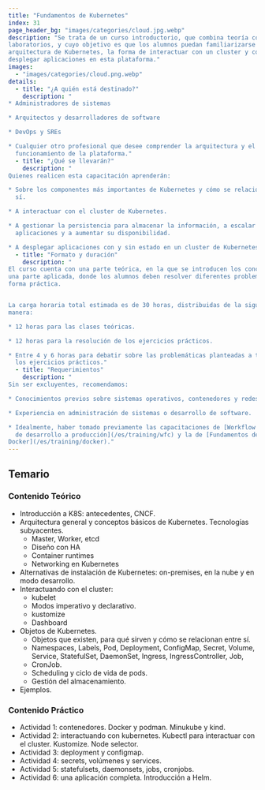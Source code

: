 ```yaml
---
title: "Fundamentos de Kubernetes"
index: 31
page_header_bg: "images/categories/cloud.jpg.webp"
description: "Se trata de un curso introductorio, que combina teoría con
laboratorios, y cuyo objetivo es que los alumnos puedan familiarizarse con la
arquitectura de Kubernetes, la forma de interactuar con un cluster y cómo
desplegar aplicaciones en esta plataforma."
images: 
  - "images/categories/cloud.png.webp"
details:
  - title: "¿A quién está destinado?"
    description: "
* Administradores de sistemas

* Arquitectos y desarrolladores de software

* DevOps y SREs

* Cualquier otro profesional que desee comprender la arquitectura y el
  funcionamiento de la plataforma."
  - title: "¿Qué se llevarán?"
    description: "
Quienes realicen esta capacitación aprenderán:

* Sobre los componentes más importantes de Kubernetes y cómo se relacionan entre
  sí.

* A interactuar con el cluster de Kubernetes.

* A gestionar la persistencia para almacenar la información, a escalar
  aplicaciones y a aumentar su disponibilidad.

* A desplegar aplicaciones con y sin estado en un cluster de Kubernetes."
  - title: "Formato y duración"
    description: "
El curso cuenta con una parte teórica, en la que se introducen los conceptos, y
una parte aplicada, donde los alumnos deben resolver diferentes problemas de
forma práctica.


La carga horaria total estimada es de 30 horas, distribuidas de la siguiente
manera:

* 12 horas para las clases teóricas.

* 12 horas para la resolución de los ejercicios prácticos.

* Entre 4 y 6 horas para debatir sobre las problemáticas planteadas a través de
  los ejercicios prácticos."
  - title: "Requerimientos"
    description: "
Sin ser excluyentes, recomendamos:

* Conocimientos previos sobre sistemas operativos, contenedores y redes.

* Experiencia en administración de sistemas o desarrollo de software.

* Idealmente, haber tomado previamente las capacitaciones de [Workflow continuo
  de desarrollo a producción](/es/training/wfc) y la de [Fundamentos de
Docker](/es/training/docker)."
---
```


## Temario

### Contenido Teórico

* Introducción a K8S: antecedentes, CNCF.
* Arquitectura general y conceptos básicos de Kubernetes. Tecnologías
  subyacentes.
  * Master, Worker, etcd 
  * Diseño con HA 
  * Container runtimes 
  * Networking en Kubernetes
* Alternativas de instalación de Kubernetes: on-premises, en la nube y en modo
  desarrollo.
* Interactuando con el cluster: 
  * kubelet 
  * Modos imperativo y declarativo. 
  * kustomize 
  * Dashboard 
* Objetos de Kubernetes. 
  * Objetos que existen, para qué sirven y cómo se relacionan entre sí.
  * Namespaces, Labels, Pod, Deployment, ConfigMap, Secret, Volume, Service,
    StatefulSet, DaemonSet, Ingress, IngressController, Job, 
  * CronJob.
  * Scheduling y ciclo de vida de pods.
  * Gestión del almacenamiento.
* Ejemplos.

### Contenido Práctico

* Actividad 1: contenedores. Docker y podman. Minukube y kind.
* Actividad 2: interactuando con kubernetes. Kubectl para interactuar con el
  cluster. Kustomize. Node selector. 
* Actividad 3: deployment y configmap.
* Actividad 4: secrets, volúmenes y services. 
* Actividad 5: statefulsets, daemonsets, jobs, 
  cronjobs.
* Actividad 6: una aplicación completa. Introducción a Helm. 
